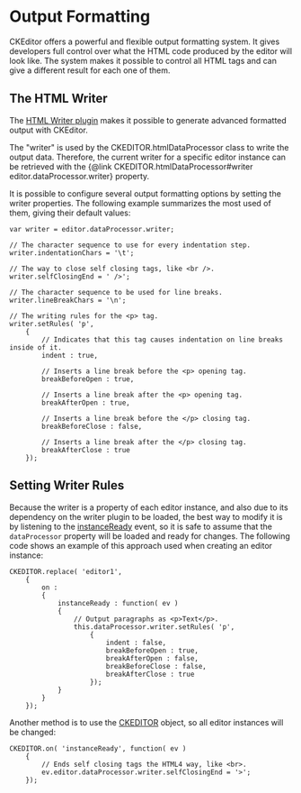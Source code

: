 Output Formatting
=================

CKEditor offers a powerful and flexible output formatting system. It
gives developers full control over what the HTML code produced by the
editor will look like. The system makes it possible to control all HTML
tags and can give a different result for each one of them.

The HTML Writer
---------------

The [HTML Writer plugin](http://ckeditor.com/addon/htmlwriter) makes it possible to generate advanced formatted output with CKEditor.

The "writer" is used by the CKEDITOR.htmlDataProcessor class to write the output data.
Therefore, the current writer for a specific editor instance
can be retrieved with the {@link CKEDITOR.htmlDataProcessor#writer editor.dataProcessor.writer} property.

It is possible to configure several output formatting options by setting
the writer properties. The following example summarizes the most used of
them, giving their default values:

    var writer = editor.dataProcessor.writer;

    // The character sequence to use for every indentation step.
    writer.indentationChars = '\t';

    // The way to close self closing tags, like <br />.
    writer.selfClosingEnd = ' />';

    // The character sequence to be used for line breaks.
    writer.lineBreakChars = '\n';

    // The writing rules for the <p> tag.
    writer.setRules( 'p',
        {
            // Indicates that this tag causes indentation on line breaks inside of it.
            indent : true,

            // Inserts a line break before the <p> opening tag.
            breakBeforeOpen : true,

            // Inserts a line break after the <p> opening tag.
            breakAfterOpen : true,

            // Inserts a line break before the </p> closing tag.
            breakBeforeClose : false,

            // Inserts a line break after the </p> closing tag.
            breakAfterClose : true
        });

Setting Writer Rules
--------------------

Because the writer is a property of each editor instance, and also due
to its dependency on the writer plugin to be loaded, the best way to
modify it is by listening to the
[instanceReady]([#!/api/CKEDITOR.html#event:instanceReady)
event, so it is safe to assume that the `dataProcessor` property will be
loaded and ready for changes. The following code shows an example of
this approach used when creating an editor instance:

    CKEDITOR.replace( 'editor1',
        {
            on :
            {
                instanceReady : function( ev )
                {
                    // Output paragraphs as <p>Text</p>.
                    this.dataProcessor.writer.setRules( 'p',
                        {
                            indent : false,
                            breakBeforeOpen : true,
                            breakAfterOpen : false,
                            breakBeforeClose : false,
                            breakAfterClose : true
                        });
                }
            }
        });

Another method is to use the
[CKEDITOR](#!/api/CKEDITOR.html)
object, so all editor instances will be changed:

    CKEDITOR.on( 'instanceReady', function( ev )
        {
            // Ends self closing tags the HTML4 way, like <br>.
            ev.editor.dataProcessor.writer.selfClosingEnd = '>';
        });
